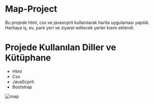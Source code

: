 # Map-Project

Bu projede html, css ve javascprit kullanılarak harita uygulaması yapıldı. Haritaya iş, ev, park yeri ve ziyaret edilecek yerler kısmı eklendi.

# Projede Kullanılan Diller ve Kütüphane

- Html
- Css
- JavaScprit
- Bootstrap

![map](https://github.com/user-attachments/assets/6b5f1d3d-1909-4d25-b06c-85c8241e26ed)
